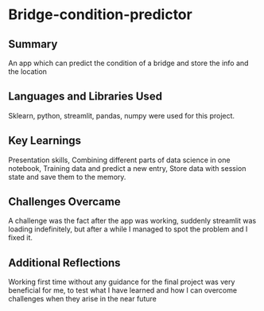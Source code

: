 # Bridge-condition-predictor

## Summary
An app which can predict the condition of a bridge and store the info and the location
## Languages and Libraries Used
Sklearn, python, streamlit, pandas, numpy were used for this project.
## Key Learnings
Presentation skills, Combining different parts of data science in one notebook, Training data and predict a new entry, Store data with session state and save them to the memory. 
## Challenges Overcame
A challenge was the fact after the app was working, suddenly streamlit was loading indefinitely, but after a while I managed to spot the problem and I fixed it.
## Additional Reflections
Working first time without any guidance for the final project was very beneficial for me, to test what I have learned and how I can overcome challenges when they arise in the near future

